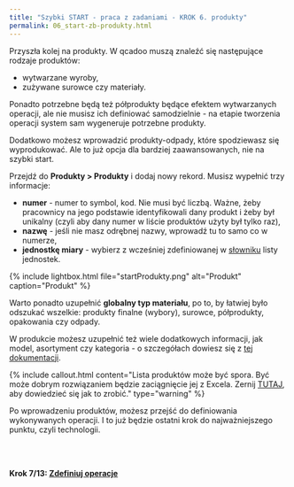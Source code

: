```yaml
---
title: "Szybki START - praca z zadaniami - KROK 6. produkty"
permalink: 06_start-zb-produkty.html 
---
```


Przyszła kolej na produkty. W qcadoo muszą znaleźć się następujące rodzaje produktów:
- wytwarzane wyroby,
- zużywane surowce czy materiały.

Ponadto potrzebne będą też półprodukty będące efektem wytwarzanych operacji, ale nie musisz ich definiować samodzielnie - na etapie tworzenia operacji system sam wygeneruje potrzebne produkty. 

Dodatkowo możesz wprowadzić produkty-odpady, które spodziewasz się wyprodukować. Ale to już opcja dla bardziej zaawansowanych, nie na szybki start.

Przejdź do **Produkty > Produkty** i dodaj nowy rekord. Musisz wypełnić trzy informacje: 
- **numer** - numer to symbol, kod. Nie musi być liczbą. Ważne, żeby pracownicy na jego podstawie identyfikowali dany produkt i żeby był unikalny (czyli aby dany numer w liście produktów użyty był tylko raz),
- **nazwę** - jeśli nie masz odrębnej nazwy, wprowadź tu to samo co w numerze,
- **jednostkę miary** - wybierz z wcześniej zdefiniowanej w [słowniku](\slowniki) listy jednostek.

{% include lightbox.html file="startProdukty.png" alt="Produkt" caption="Produkt" %}

Warto ponadto uzupełnić **globalny typ materiału**, po to, by łatwiej było odszukać wszelkie: produkty finalne (wybory), surowce, półprodukty, opakowania czy odpady.

W produkcie możesz uzupełnić też wiele dodatkowych informacji, jak model, asortyment czy kategoria - o szczegółach dowiesz się z [tej dokumentacji](/produkty).

{% include callout.html content="Lista produktów może być spora. Być może dobrym rozwiązaniem będzie zaciągnięcie jej z Excela. Zernij [TUTAJ](/produkty.html#jak-zaimportować-produkty-z-excela), aby dowiedzieć się jak to zrobić." type="warning" %}

Po wprowadzeniu produktów, możesz przejść do definiowania wykonywanych operacji. I to już będzie ostatni krok do najważniejszego punktu, czyli technologii.

<br/>
<br/>

**Krok 7/13: [Zdefiniuj operacje](/07_start-zb-operacje)**